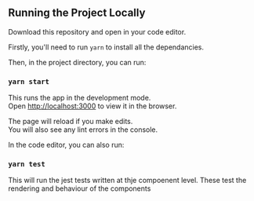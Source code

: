 ## Running the Project Locally

Download this repository and open in your code editor.

Firstly, you'll need to run `yarn` to install all the dependancies. 

Then, in the project directory, you can run:

### `yarn start`

This runs the app in the development mode.\
Open [http://localhost:3000](http://localhost:3000) to view it in the browser.

The page will reload if you make edits.\
You will also see any lint errors in the console.

In the code editor, you can also run:

### `yarn test`

This will run the jest tests written at thje compoenent level. 
These test the rendering and behaviour of the components
